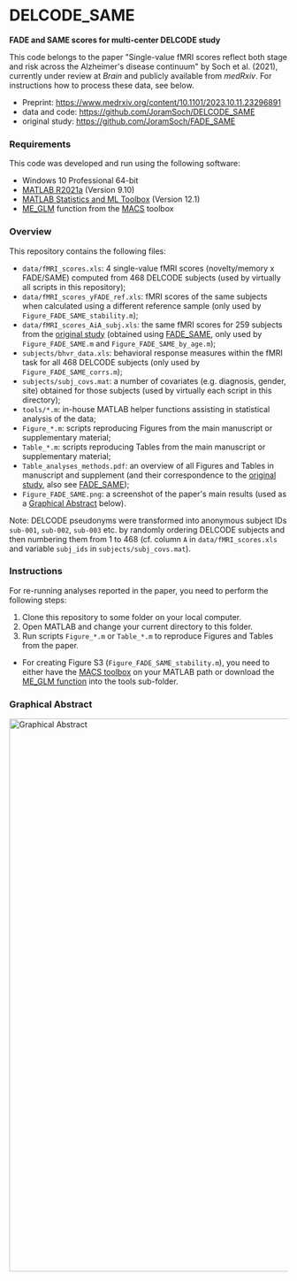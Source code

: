 # DELCODE_SAME

**FADE and SAME scores for multi-center DELCODE study**

This code belongs to the paper "Single-value fMRI scores reflect both stage and risk across the Alzheimer's disease continuum" by Soch et al. (2021), currently under review at *Brain* and publicly available from *medRxiv*. For instructions how to process these data, see below.

- Preprint: https://www.medrxiv.org/content/10.1101/2023.10.11.23296891
- data and code: https://github.com/JoramSoch/DELCODE_SAME
- original study: https://github.com/JoramSoch/FADE_SAME


### Requirements

This code was developed and run using the following software:
- Windows 10 Professional 64-bit
- [MATLAB R2021a](https://de.mathworks.com/help/matlab/release-notes.html) (Version 9.10)
- [MATLAB Statistics and ML Toolbox](https://de.mathworks.com/products/statistics.html) (Version 12.1)
- [ME_GLM](https://github.com/JoramSoch/MACS/blob/master/ME_GLM.m) function from the [MACS](https://github.com/JoramSoch/MACS) toolbox


### Overview

This repository contains the following files:

* `data/fMRI_scores.xls`: 4 single-value fMRI scores (novelty/memory x FADE/SAME) computed from 468 DELCODE subjects (used by virtually all scripts in this repository);
* `data/fMRI_scores_yFADE_ref.xls`: fMRI scores of the same subjects when calculated using a different reference sample (only used by `Figure_FADE_SAME_stability.m`);
* `data/fMRI_scores_AiA_subj.xls`: the same fMRI scores for 259 subjects from the [original study](https://onlinelibrary.wiley.com/doi/10.1002/hbm.25559) (obtained using [FADE_SAME](https://github.com/JoramSoch/FADE_SAME), only used by `Figure_FADE_SAME.m` and `Figure_FADE_SAME_by_age.m`);
* `subjects/bhvr_data.xls`: behavioral response measures within the fMRI task for all 468 DELCODE subjects (only used by `Figure_FADE_SAME_corrs.m`);
* `subjects/subj_covs.mat`: a number of covariates (e.g. diagnosis, gender, site) obtained for those subjects (used by virtually each script in this directory);
* `tools/*.m`: in-house MATLAB helper functions assisting in statistical analysis of the data;
* `Figure_*.m`: scripts reproducing Figures from the main manuscript or supplementary material;
* `Table_*.m`: scripts reproducing Tables from the main manuscript or supplementary material;
* `Table_analyses_methods.pdf`: an overview of all Figures and Tables in manuscript and supplement (and their correspondence to the [original study](https://onlinelibrary.wiley.com/doi/10.1002/hbm.25559), also see [FADE_SAME](https://github.com/JoramSoch/FADE_SAME));
* `Figure_FADE_SAME.png`: a screenshot of the paper's main results (used as a [Graphical Abstract](#graphical-abstract) below).

Note: DELCODE pseudonyms were transformed into anonymous subject IDs `sub-001`, `sub-002`, `sub-003` etc. by randomly ordering DELCODE subjects and then numbering them from 1 to 468 (cf. column `A` in `data/fMRI_scores.xls` and variable `subj_ids` in `subjects/subj_covs.mat`).


### Instructions

For re-running analyses reported in the paper, you need to perform the following steps:
1. Clone this repository to some folder on your local computer.
2. Open MATLAB and change your current directory to this folder.
3. Run scripts `Figure_*.m` or `Table_*.m` to reproduce Figures and Tables from the paper.

* For creating Figure S3 (`Figure_FADE_SAME_stability.m`), you need to either have the [MACS toolbox](https://github.com/JoramSoch/MACS) on your MATLAB path or download the [ME_GLM function](https://github.com/JoramSoch/MACS/blob/master/ME_GLM.m) into the tools sub-folder.


### Graphical Abstract

<img src="https://raw.githubusercontent.com/JoramSoch/DELCODE_SAME/main/Figure_FADE_SAME.png" alt="Graphical Abstract" width=1000>